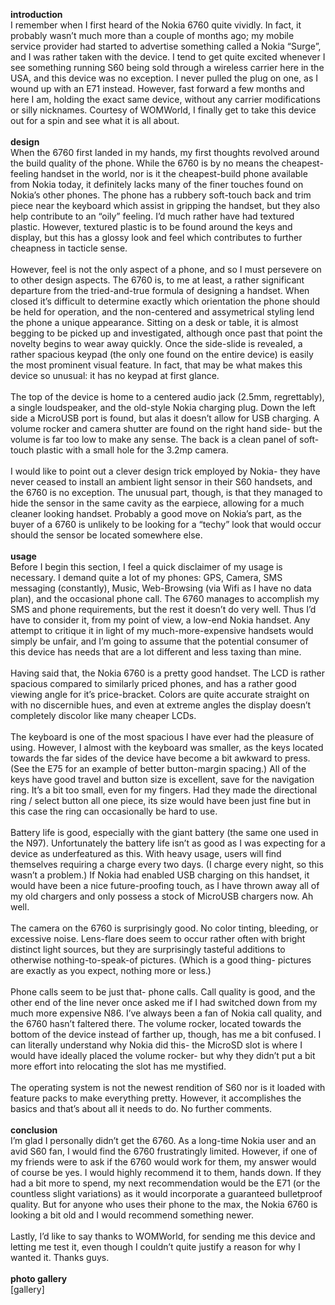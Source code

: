 

<strong>introduction</strong><br/>I remember when I first heard of the Nokia 6760 quite vividly. In fact, it probably wasn’t much more than a couple of months ago; my mobile service provider had started to advertise something called a Nokia “Surge”, and I was rather taken with the device. I tend to get quite excited whenever I see something running S60 being sold through a wireless carrier here in the USA, and this device was no exception. I never pulled the plug on one, as I wound up with an E71 instead. However, fast forward a few months and here I am, holding the exact same device, without any carrier modifications or silly nicknames. Courtesy of WOMWorld, I finally get to take this device out for a spin and see what it is all about.<br/><br/><strong>design</strong><br/>When the 6760 first landed in my hands, my first thoughts revolved around the build quality of the phone. While the 6760 is by no means the cheapest-feeling handset in the world, nor is it the cheapest-build phone available from Nokia today, it definitely lacks many of the finer touches found on Nokia’s other phones. The phone has a rubbery soft-touch back and trim piece near the keyboard which assist in gripping the handset, but they also help contribute to an “oily” feeling. I’d much rather have had textured plastic. However<a name='more'></a>, textured plastic is to be found around the keys and display, but this has a glossy look and feel which contributes to further cheapness in tacticle sense.<br/><br/>However, feel is not the only aspect of a phone, and so I must persevere on to other design aspects. The 6760 is, to me at least, a rather significant departure from the tried-and-true formula of designing a handset. When closed it’s difficult to determine exactly which orientation the phone should be held for operation, and the non-centered and assymetrical styling lend the phone a unique appearance. Sitting on a desk or table, it is almost begging to be picked up and investigated, although once past that point the novelty begins to wear away quickly. Once the side-slide is revealed, a rather spacious keypad (the only one found on the entire device) is easily the most prominent visual feature. In fact, that may be what makes this device so unusual: it has no keypad at first glance.<br/><br/>The top of the device is home to a centered audio jack (2.5mm, regrettably), a single loudspeaker, and the old-style Nokia charging plug. Down the left side a MicroUSB port is found, but alas it doesn’t allow for USB charging. A volume rocker and camera shutter are found on the right hand side- but the volume is far too low to make any sense. The back is a clean panel of soft-touch plastic with a small hole for the 3.2mp camera.<br/><br/>I would like to point out a clever design trick employed by Nokia- they have never ceased to install an ambient light sensor in their S60 handsets, and the 6760 is no exception. The unusual part, though, is that they managed to hide the sensor in the same cavity as the earpiece, allowing for a much cleaner looking handset. Probably a good move on Nokia’s part, as the buyer of a 6760 is unlikely to be looking for a “techy” look that would occur should the sensor be located somewhere else.<br/><br/><strong>usage</strong><br/>Before I begin this section, I feel a quick disclaimer of my usage is necessary. I demand quite a lot of my phones: GPS, Camera, SMS messaging (constantly), Music, Web-Browsing (via Wifi as I have no data plan), and the occasional phone call. The 6760 manages to accomplish my SMS and phone requirements, but the rest it doesn’t do very well. Thus I’d have to consider it, from my point of view, a low-end Nokia handset. Any attempt to critique it in light of my much-more-expensive handsets would simply be unfair, and I’m going to assume that the potential consumer of this device has needs that are a lot different and less taxing than mine.<br/><br/>Having said that, the Nokia 6760 is a pretty good handset. The LCD is rather spacious compared to similarly priced phones, and has a rather good viewing angle for it’s price-bracket. Colors are quite accurate straight on with no discernible hues, and even at extreme angles the display doesn’t completely discolor like many cheaper LCDs.<br/><br/>The keyboard is one of the most spacious I have ever had the pleasure of using. However, I almost with the keyboard was smaller, as the keys located towards the far sides of the device have become a bit awkward to press. (See the E75 for an example of better button-margin spacing.) All of the keys have good travel and button size is excellent, save for the navigation ring. It’s a bit too small, even for my fingers. Had they made the directional ring / select button all one piece, its size would have been just fine but in this case the ring can occasionally be hard to use.<br/><br/>Battery life is good, especially with the giant battery (the same one used in the N97). Unfortunately the battery life isn’t as good as I was expecting for a device as underfeatured as this. With heavy usage, users will find themselves requiring a charge every two days. (I charge every night, so this wasn’t a problem.) If Nokia had enabled USB charging on this handset, it would have been a nice future-proofing touch, as I have thrown away all of my old chargers and only possess a stock of MicroUSB chargers now. Ah well.<br/><br/>The camera on the 6760 is surprisingly good. No color tinting, bleeding, or excessive noise. Lens-flare does seem to occur rather often with bright distinct light sources, but they are surprisingly tasteful additions to otherwise nothing-to-speak-of pictures. (Which is a good thing- pictures are exactly as you expect, nothing more or less.)<br/><br/>Phone calls seem to be just that- phone calls. Call quality is good, and the other end of the line never once asked me if I had switched down from my much more expensive N86. I’ve always been a fan of Nokia call quality, and the 6760 hasn’t faltered there. The volume rocker, located towards the bottom of the device instead of farther up, though, has me a bit confused. I can literally understand why Nokia did this- the MicroSD slot is where I would have ideally placed the volume rocker- but why they didn’t put a bit more effort into relocating the slot has me mystified.<br/><br/>The operating system is not the newest rendition of S60 nor is it loaded with feature packs to make everything pretty. However, it accomplishes the basics and that’s about all it needs to do. No further comments.<br/><br/><strong>conclusion</strong><br/>I’m glad I personally didn’t get the 6760. As a long-time Nokia user and an avid S60 fan, I would find the 6760 frustratingly limited. However, if one of my friends were to ask if the 6760 would work for them, my answer would of course be yes. I would highly recommend it to them, hands down. If they had a bit more to spend, my next recommendation would be the E71 (or the countless slight variations) as it would incorporate a guaranteed bulletproof quality. But for anyone who uses their phone to the max, the Nokia 6760 is looking a bit old and I would recommend something newer.<br/><br/>Lastly, I’d like to say thanks to WOMWorld, for sending me this device and letting me test it, even though I couldn’t quite justify a reason for why I wanted it. Thanks guys.<br/><br/><strong>photo gallery</strong><br/>[gallery]